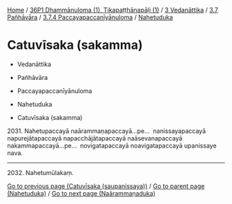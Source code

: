 
[Home](/) / [36P1 Dhammānuloma (1), Tikapaṭṭhānapāḷi (1)](../../../...md) / [3 Vedanāttika](../../...md) / [3.7 Pañhāvāra](../...md) / [3.7.4 Paccayapaccanīyānuloma](...md) / [Nahetuduka](../36P1/3/3.7/3.7.4/Nahetuduka.md)

# Catuvīsaka (sakamma)

* Vedanāttika

* Pañhāvāra

* Paccayapaccanīyānuloma

* Nahetuduka

* Catuvīsaka (sakamma)

2031\. Nahetupaccayā naārammaṇapaccayā…pe…  nanissayapaccayā napurejātapaccayā napacchājātapaccayā naāsevanapaccayā nakammapaccayā…pe…  novigatapaccayā noavigatapaccayā upanissaye nava.

---

2032\. Nahetumūlakaṃ.



[Go to previous page (Catuvīsaka (saupanissaya))](Catuvisaka_saupanissaya.md) / [Go to parent page (Nahetuduka)](../36P1/3/3.7/3.7.4/Nahetuduka.md) / [Go to next page (Naārammaṇaduka)](../Naarammanaduka.md)


